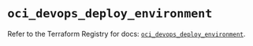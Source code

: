 # `oci_devops_deploy_environment`

Refer to the Terraform Registry for docs: [`oci_devops_deploy_environment`](https://registry.terraform.io/providers/oracle/oci/7.19.0/docs/resources/devops_deploy_environment).
